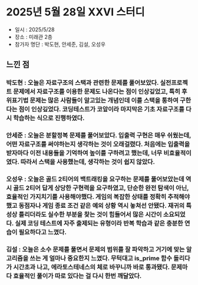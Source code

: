 # 2025년 5월 28일 XXVI 스터디

- 일시 : 2025/5/28
- 장소 : 미래관 2층
- 참가자 명단 : 박도현, 안세준, 김설, 오성우

## 느낀 점

### 박도현 : 오늘은 자료구조의 스택과 관련한 문제를 풀어보았다. 실전프로젝트 문제에서 자료구조를 이용한 문제도 나온다는 점이 인상깊었고, 특히 후위표기법 문제는 많은 사람들이 알고있는 개념인데 이를 스택을 통하여 구한다는 점이 인상깊었다. 코딩테스트가 코앞이라 마지막은 기초 자료구조를 다시 학습하는 식으로 진행하였다.

### 안세준 : 오늘은 분할정복 문제를 풀어보았다. 입출력 구현은 매우 쉬웠는데, 어떤 자료구조를 써야하는지 생각하는 것이 오래걸렸다. 처음에는 입출력을 받자마다 이전 내용들을 기억하여 높이를 구하려고 했는데, 너무 비효율적이였다. 따라서 스택을 사용했는데, 생각하는 것이 쉽지 않았다.

### 오성우 : 오늘은 골드 2티어의 백트래킹을 요구하는 문제를 풀어보았는데 역시 골드 2티어 답게 상당한 구현력을 요구하였고, 단순한 완전 탐색이 아닌, 효율적인 가지치기를 사용해야했다. 게임의 복잡한 상태를 정확히 추적해야했고 동점자나 게임 종료 조건 같은 예외 상황 역시 놓쳐선 안됐다. 재귀의 특성상 틀리더라도 실수한 부분을 찾는 것이 힘들어서 많은 시간이 소요되었다. 실제 코딩 테스트에 자주 출제되는 유형이라 반복 학습과 같은 충분한 연습이 필요하다고 느꼈다.

### 김설 : 오늘은 소수 문제를 풀면서 문제의 범위를 잘 파악하고 거기에 맞는 알고리즘을 쓰는 게 얼마나 중요한지 느꼈다. 무턱대고 is_prime 함수 돌리다가 시간초과 나고, 에라토스테네스의 체로 바꾸니까 바로 통과됐다. 문제마다 효율적인 풀이가 따로 있다는 걸 다시 한번 깨달았다.
